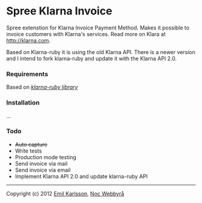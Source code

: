Spree Klarna Invoice
==================

Spree extenstion for Klarna Invoice Payment Method. Makes it possible to invoice customers with Klarna's services. Read more on Klara at http://klarna.com.

Based on Klarna-ruby it is using the old Klarna API. There is a newer version and I intend to fork klarna-ruby and update it with the Klarna API 2.0.

### Requirements

Based on *[klarna-ruby library](https://github.com/merchii/klarna-ruby)*

### Installation

...

### Todo

- ~~Auto capture~~
- Write tests
- Production mode testing
- Send invoice via mail
- Send invoice via email
- Implement Klarna API 2.0 and update klarna-ruby API

---

Copyright (c) 2012 [Emil Karlsson]([http://emilkarl.se), [Noc Webbyrå](http://nocweb.se)
